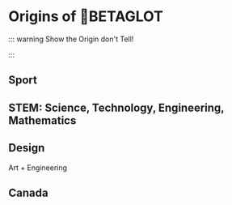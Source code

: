 # Origins of 🔷<beta>BETAGLOT</beta>

::: warning
Show the Origin don't Tell!

<!-- 

## Origin is a splice

Like the giant metal ropes which suspend gondolas. See Documentary

Graft

Scion

Splice into a person's knowledge graph

## Understanding origin is like importing and installing dependencies

Npm install

Pip install

Betaglot depends on the information of all the people in /Origin/ directory 

Collective consciousness like Jung and BeneGesserit 

You possess the knowledge or do selfish genes support the knowledge that possess you -->

:::

## Sport

## STEM: Science, Technology, Engineering, Mathematics

## Design

Art + Engineering

## Canada
